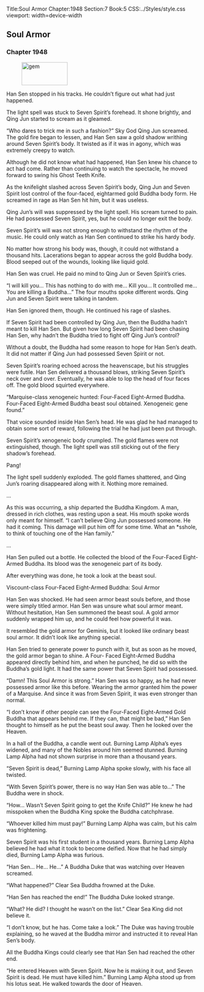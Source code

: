 Title:Soul Armor 
Chapter:1948 
Section:7 
Book:5 
CSS:../Styles/style.css 
viewport: width=device-width
  
## Soul Armor
### Chapter 1948 
<figure>
	<img src="../Images/gem.gif" alt="gem" id="gem" width="120" height="60" />
</figure>
  

  
  Han Sen stopped in his tracks. He couldn’t figure out what had just happened.

The light spell was stuck to Seven Spirit’s forehead. It shone brightly, and Qing Jun started to scream as it gleamed.

“Who dares to trick me in such a fashion?” Sky God Qing Jun screamed. The gold fire began to lessen, and Han Sen saw a gold shadow writhing around Seven Spirit’s body. It twisted as if it was in agony, which was extremely creepy to watch.

Although he did not know what had happened, Han Sen knew his chance to act had come. Rather than continuing to watch the spectacle, he moved forward to swing his Ghost Teeth Knife.

As the knifelight slashed across Seven Spirit’s body, Qing Jun and Seven Spirit lost control of the four-faced, eightarmed gold Buddha body form. He screamed in rage as Han Sen hit him, but it was useless.

Qing Jun’s will was suppressed by the light spell. His scream turned to pain. He had possessed Seven Spirit, yes, but he could no longer exit the body.

Seven Spirit’s will was not strong enough to withstand the rhythm of the music. He could only watch as Han Sen continued to strike his hardy body.

No matter how strong his body was, though, it could not withstand a thousand hits. Lacerations began to appear across the gold Buddha body. Blood seeped out of the wounds, looking like liquid gold.

Han Sen was cruel. He paid no mind to Qing Jun or Seven Spirit’s cries.

“I will kill you… This has nothing to do with me… Kill you… It controlled me… You are killing a Buddha…” The four mouths spoke different words. Qing Jun and Seven Spirit were talking in tandem.

Han Sen ignored them, though. He continued his rage of slashes.

If Seven Spirit had been controlled by Qing Jun, then the Buddha hadn’t meant to kill Han Sen. But given how long Seven Spirit had been chasing Han Sen, why hadn’t the Buddha tried to fight off Qing Jun’s control?

Without a doubt, the Buddha had some reason to hope for Han Sen’s death. It did not matter if Qing Jun had possessed Seven Spirit or not.

Seven Spirit’s roaring echoed across the heavenscape, but his struggles were futile. Han Sen delivered a thousand blows, striking Seven Spirit’s neck over and over. Eventually, he was able to lop the head of four faces off. The gold blood squirted everywhere.

“Marquise-class xenogeneic hunted: Four-Faced Eight-Armed Buddha. Four-Faced Eight-Armed Buddha beast soul obtained. Xenogeneic gene found.”

That voice sounded inside Han Sen’s head. He was glad he had managed to obtain some sort of reward, following the trial he had just been put through.

Seven Spirit’s xenogeneic body crumpled. The gold flames were not extinguished, though. The light spell was still sticking out of the fiery shadow’s forehead.

Pang!

The light spell suddenly exploded. The gold flames shattered, and Qing Jun’s roaring disappeared along with it. Nothing more remained.

…

As this was occurring, a ship departed the Buddha Kingdom. A man, dressed in rich clothes, was resting upon a seat. His mouth spoke words only meant for himself. “I can’t believe Qing Jun possessed someone. He had it coming. This damage will put him off for some time. What an *sshole, to think of touching one of the Han family.”

…

Han Sen pulled out a bottle. He collected the blood of the Four-Faced Eight-Armed Buddha. Its blood was the xenogeneic part of its body.

After everything was done, he took a look at the beast soul.

Viscount-class Four-Faced Eight-Armed Buddha: Soul Armor

Han Sen was shocked. He had seen armor beast souls before, and those were simply titled armor. Han Sen was unsure what soul armor meant. Without hesitation, Han Sen summoned the beast soul. A gold armor suddenly wrapped him up, and he could feel how powerful it was.

It resembled the gold armor for Geminis, but it looked like ordinary beast soul armor. It didn’t look like anything special.

Han Sen tried to generate power to punch with it, but as soon as he moved, the gold armor began to shine. A Four- Faced Eight-Armed Buddha appeared directly behind him, and when he punched, he did so with the Buddha’s gold light. It had the same power that Seven Spirit had possessed.

“Damn! This Soul Armor is strong.” Han Sen was so happy, as he had never possessed armor like this before. Wearing the armor granted him the power of a Marquise. And since it was from Seven Spirit, it was even stronger than normal.

“I don’t know if other people can see the Four-Faced Eight-Armed Gold Buddha that appears behind me. If they can, that might be bad,” Han Sen thought to himself as he put the beast soul away. Then he looked over the Heaven.

In a hall of the Buddha, a candle went out. Burning Lamp Alpha’s eyes widened, and many of the Nobles around him seemed stunned. Burning Lamp Alpha had not shown surprise in more than a thousand years.

“Seven Spirit is dead,” Burning Lamp Alpha spoke slowly, with his face all twisted.

“With Seven Spirit’s power, there is no way Han Sen was able to…” The Buddha were in shock.

“How… Wasn’t Seven Spirit going to get the Knife Child?” He knew he had misspoken when the Buddha King spoke the Buddha catchphrase.

“Whoever killed him must pay!” Burning Lamp Alpha was calm, but his calm was frightening.

Seven Spirit was his first student in a thousand years. Burning Lamp Alpha believed he had what it took to become deified. Now that he had simply died, Burning Lamp Alpha was furious.

“Han Sen… He… He…” A Buddha Duke that was watching over Heaven screamed.

“What happened?” Clear Sea Buddha frowned at the Duke.

“Han Sen has reached the end!” The Buddha Duke looked strange.

“What? He did? I thought he wasn’t on the list.” Clear Sea King did not believe it.

“I don’t know, but he has. Come take a look.” The Duke was having trouble explaining, so he waved at the Buddha mirror and instructed it to reveal Han Sen’s body.

All the Buddha Kings could clearly see that Han Sen had reached the other end.

“He entered Heaven with Seven Spirit. Now he is making it out, and Seven Spirit is dead. He must have killed him.” Burning Lamp Alpha stood up from his lotus seat. He walked towards the door of Heaven.
